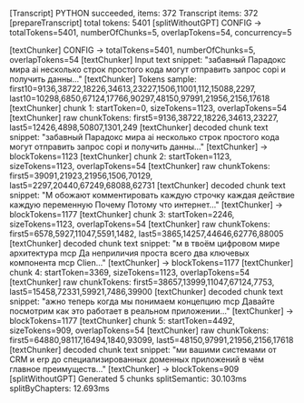 [Transcript] PYTHON succeeded, items: 372
Transcript items: 372                                                                                                   
[prepareTranscript] total tokens: 5401
[splitWithoutGPT] CONFIG → totalTokens=5401, numberOfChunks=5, overlapTokens=54, concurrency=5

[textChunker] CONFIG → totalTokens=5401, numberOfChunks=5, overlapTokens=54
[textChunker] Input text snippet: "забавный Парадокс мира ai несколько строк простого кода могут отправить запрос copi и получить данны..."
[textChunker] Tokens sample: first10=9136,38722,18226,34613,23227,1506,11001,112,15088,2297, last10=10298,6850,67124,17766,90297,48150,97991,21956,2156,17618
[textChunker] chunk 1: startToken=0, sizeTokens=1123, overlapTokens=54
[textChunker] raw chunkTokens: first5=9136,38722,18226,34613,23227, last5=12426,4898,50807,1301,249
[textChunker] decoded chunk text snippet: "забавный Парадокс мира ai несколько строк простого кода могут отправить запрос copi и получить данны..."
[textChunker] → blockTokens=1123
[textChunker] chunk 2: startToken=1123, sizeTokens=1123, overlapTokens=54
[textChunker] raw chunkTokens: first5=39091,21923,21956,1506,70129, last5=2297,20440,67249,68088,62731
[textChunker] decoded chunk text snippet: "М обожают комментировать каждую строчку каждая действие каждую переменную Почему Потому что интернет..."
[textChunker] → blockTokens=1177
[textChunker] chunk 3: startToken=2246, sizeTokens=1123, overlapTokens=54
[textChunker] raw chunkTokens: first5=6578,5927,11047,5591,1482, last5=3865,14257,44646,62776,88005
[textChunker] decoded chunk text snippet: "м в твоём цифровом мире архитектура mcp Да неприличия проста всего два ключевых компонента mcp Clien..."
[textChunker] → blockTokens=1177
[textChunker] chunk 4: startToken=3369, sizeTokens=1123, overlapTokens=54
[textChunker] raw chunkTokens: first5=38657,13999,11047,67124,7753, last5=15458,72331,59921,7486,39900
[textChunker] decoded chunk text snippet: "ажно теперь когда мы понимаем концепцию mcp Давайте посмотрим как это работает в реальном приложении..."
[textChunker] → blockTokens=1177
[textChunker] chunk 5: startToken=4492, sizeTokens=909, overlapTokens=54
[textChunker] raw chunkTokens: first5=64880,98117,16494,1840,93099, last5=48150,97991,21956,2156,17618
[textChunker] decoded chunk text snippet: "ми вашими системами от CRM и erp до специализированных доменных приложений в чём главное преимуществ..."
[textChunker] → blockTokens=909
[splitWithoutGPT] Generated 5 chunks
splitSemantic: 30.103ms
splitByChapters: 12.693ms